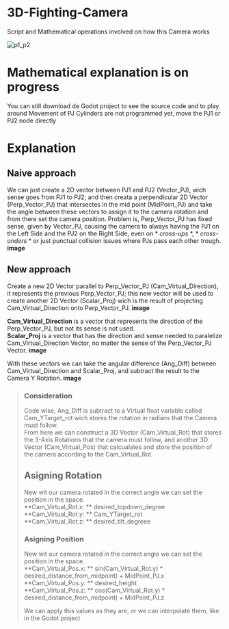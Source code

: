 # 3D-Fighting-Camera
Script and Mathematical operations involved on how this Camera works

![p1_p2](https://github.com/user-attachments/assets/74f5d77c-dfb1-42a2-9e0b-5a3ed8d6f849) 


# Mathematical explanation is on progress
You can still download de Godot project to see the source code and to play around
Movement of PJ Cylinders are not programmed yet, move the PJ1 or PJ2 node directly


# Explanation
## Naive approach
We can just create a 2D vector between PJ1 and PJ2 (Vector_PJ), wich sense goes from PJ1 to PJ2; and then creata a perpendicular 2D Vector (Perp_Vector_PJ) that intersectes in the mid point (MidPoint_PJ) and take the angle between these vectors to assign it to the camera rotation and from there set the camera position.
Problem is, Perp_Vector_PJ has fixed sense, given by Vector_PJ, causing the camera to always having the PJ1 on the Left Side and the PJ2 on the Right Side, even on * *cross-ups* *, * *cross-unders* * or just punctual collision issues where PJs pass each other trough.
**image**  

## New approach
Create a new 2D Vector parallel to Perp_Vector_PJ (Cam_Virtual_Direction), it  represents the previous Perp_Vector_PJ; this new vector will be used to create another 2D Vector (Scalar_Proj) wich is the result of projecting Cam_Virtual_Direction onto Perp_Vector_PJ.
**image**  

**Cam_Virtual_Direction** is a vector that represents the direction of the Perp_Vector_PJ, but not its sense is not used.  
**Scalar_Proj** is a vector that has the direction and sense needed to paralelize Cam_Virtual_Direction Vector, no matter the sense of the Perp_Vector_PJ Vector.
**image**  

With these vectors we can take the angular difference (Ang_Diff) between Cam_Virtual_Direction and Scalar_Proj, and subtract the result to the Camera Y Rotation.
**image**  

> ### Consideration
> Code wise, Ang_Diff is subtract to a Virtual float variable called Cam_YTarget_rot wich stores the rotation in radians that the Camera must follow.  
> From here we can construct a 3D Vector (Cam_Virtual_Rot) that stores the 3-Axis Rotations that the camera must follow, and another 3D Vector (Cam_Virtual_Pos) that calcualates and store the position of the camera according to the Cam_Virtual_Rot.  
>
>## Asigning Rotation
>New wit our camera rotated in the correct angle we can set the position in the space.  
>**Cam_Virtual_Rot.x: ** desired_topdown_degree  
>**Cam_Virtual_Rot.y: ** Cam_YTarget_rot  
>**Cam_Virtual_Rot.z: ** desired_tilt_degreee  
>
>### Asigning Position
>New wit our camera rotated in the correct angle we can set the position in the space.  
>**Cam_Virtual_Pos.x: ** sin(Cam_Virtual_Rot.y) * desired_distance_from_midpoint) + MidPoint_PJ.x  
>**Cam_Virtual_Pos.y: ** desired_height  
>**Cam_Virtual_Pos.z: ** cos(Cam_Virtual_Rot.y) * desired_distance_from_midpoint) + MidPoint_PJ.z
>
>We can apply this values as they are, or we can interpolate them, like in the Godot project 


